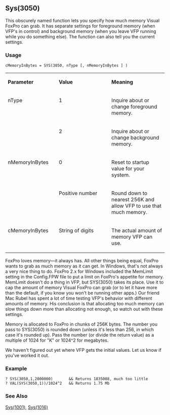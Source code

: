 ## Sys(3050)

This obscurely named function lets you specify how much memory Visual FoxPro can grab. It has separate settings for foreground memory (when VFP's in control) and background memory (when you leave VFP running while you do something else). The function can also tell you the current settings.

### Usage

```foxpro
cMemoryInBytes = SYS(3050, nType [, nMemoryInBytes ] )
```
<table>
<tr>
  <td width="32%" valign="top">
  <p><b>Parameter</b></p>
  </td>
  <td width=23% valign=top>
  <p><b>Value</b></p>
  </td>
  <td width=45% valign=top>
  <p><b>Meaning</b></p>
  </td>
 </tr>
<tr>
  <td width=32% rowspan=2 valign=top>
  <p>nType</p>
  </td>
  <td width=23% valign=top>
  <p>1</p>
  </td>
  <td width=45% valign=top>
  <p>Inquire about or change foreground memory.</p>
  </td>
 </tr>
<tr>
  <td width=33% valign=top>
  <p>2</p>
  </td>
  <td width=67% valign=top>
  <p>Inquire about or change background memory.</p>
  </td>
 </tr>
<tr>
  <td width=32% rowspan=2 valign=top>
  <p>nMemoryInBytes</p>
  </td>
  <td width=23% valign=top>
  <p>0</p>
  </td>
  <td width=45% valign=top>
  <p>Reset to startup value for your system.</p>
  </td>
 </tr>
<tr>
  <td width=33% valign=top>
  <p>Positive number</p>
  </td>
  <td width=67% valign=top>
  <p>Round down to nearest 256K and allow VFP to use that much memory.</p>
  </td>
 </tr>
<tr>
  <td width="32%" valign="top">
  <p>cMemoryInBytes</p>
  </td>
  <td width=23% valign=top>
  <p>String of digits</p>
  </td>
  <td width=45% valign=top>
  <p>The actual amount of memory VFP can use.</p>
  </td>
 </tr>
</table>

FoxPro loves memory&mdash;it always has. All other things being equal, FoxPro wants to grab as much memory as it can get. In Windows, that's not always a very nice thing to do. FoxPro 2.x for Windows included the MemLimit setting in the Config.FPW file to put a limit on FoxPro's appetite for memory. MemLimit doesn't do a thing in VFP, but SYS(3050) takes its place. Use it to cap the amount of memory Visual FoxPro can grab (or to let it have more than the default, if you know you won't be running other apps.) Our friend Mac Rubel has spent a lot of time testing VFP's behavior with different amounts of memory. His conclusion is that allocating too much memory can slow things down more than allocating not enough, so watch out with these settings.

Memory is allocated to FoxPro in chunks of 256K bytes. The number you pass to SYS(3050) is rounded down (unless it's less than 256, in which case it's rounded up). Pass the number (or divide the return value) as a multiple of 1024 for "K" or 1024^2 for megabytes.

We haven't figured out yet where VFP gets the initial values. Let us know if you've worked it out.

### Example

```foxpro
? SYS(3050,1,2000000)       && Returns 1835008, much too little
? VAL(SYS(3050,1))/1024^2   && Returns 1.75 Mb
```
### See Also

[Sys(1001)](s4g275.md), [Sys(1016)](s4g275.md)